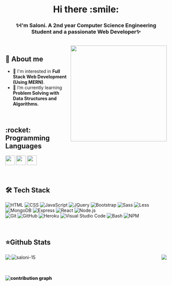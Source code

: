 
<h1 align="center"><b> Hi there :smile: </b></h1>
<h3 align="center"><b>✨I'm Saloni. A 2nd year Computer Science Engineering Student and a passionate Web Developer✨</b></h3>
<br />
<img src="https://image.freepik.com/free-vector/software-development-team-abstract-concept-illustration-remote-teamwork-digital-team-demand-professional-certified-software-developer-hire-outsource-company_335657-932.jpg" width=300 align="right">


<h2><b>🌟 About me  </b></h2>
<ul>
 <li>🎇 I'm interested in <b>Full Stack Web Development (Using MERN)</b>.</li>
 <li>🌱 I’m currently learning <b>Problem Solving with Data Structures and Algorithms.</b></li>
</ul>

<br />
<p align="left">
<h2><b>:rocket: Programming Languages  </b></h2>

<img src="https://raw.githubusercontent.com/coderjojo/coderjojo/master/img/cpp.png" width=30> <img src="https://www.pngkit.com/png/full/101-1010012_c-programming-icon-c-programming-language-logo.png" width=30> <img src="https://camo.githubusercontent.com/9496882abd182958bcea4238ab44f7eb8928d7a4144c150f18f6c55ceb9b4490/68747470733a2f2f6564656e742e6769746875622e696f2f537570657254696e7949636f6e732f696d616765732f7376672f6a6176617363726970742e737667" width=30>
</p>

<br />
<p align="left">
<h2><b>🛠 Tech Stack  </b></h2>

  ![HTML](https://img.shields.io/badge/-HTML-333333?style=flat&logo=HTML5)
  ![CSS](https://img.shields.io/badge/-CSS-333333?style=flat&logo=CSS3&logoColor=1572B6)
  ![JavaScript](https://img.shields.io/badge/-JavaScript-333333?style=flat&logo=javascript)
  ![JQuery](https://img.shields.io/badge/-JQuery-333333?style=flat&logo=jquery&logoColor=0769ad)
  ![Bootstrap](https://img.shields.io/badge/-Bootstrap-333333?style=flat&logo=bootstrap&logoColor=563D7C)
  ![Sass](https://img.shields.io/badge/-Sass-333333?style=flat&logo=sass&logoColor=cc6699)
  ![Less](https://img.shields.io/badge/-Less-333333?style=flat&logo=less&logoColor=428bca)
  <br>
  ![MongoDB](https://img.shields.io/badge/-MongoDB-333333?style=flat&logo=mongodb)
  ![Express](https://img.shields.io/badge/-ExpressJS-333333?style=flat&logo=express)
  ![React](https://img.shields.io/badge/-React-333333?style=flat&logo=react)
  ![Node.js](https://img.shields.io/badge/-Node.js-333333?style=flat&logo=node.js)
  <br>
  ![Git](https://img.shields.io/badge/-Git-333333?style=flat&logo=git)
  ![GitHub](https://img.shields.io/badge/-GitHub-333333?style=flat&logo=github)
  ![Heroku](https://img.shields.io/badge/-Heroku-333333?style=flat&logo=heroku&logoColor=6567a5)
  ![Visual Studio Code](https://img.shields.io/badge/-Visual%20Studio%20Code-333333?style=flat&logo=visual-studio-code&logoColor=007ACC)
  ![Bash](https://img.shields.io/badge/-Bash-333333?style=flat&logo=gnu-bash&logoColor=white)
  ![NPM](https://img.shields.io/badge/-Npm-333333?style=flat&logo=npm&logoColor=white)

</p>

<br />
<h2><b>⭐Github Stats</b></h2>
<a align="center" href="https://github.com/saloni-15/saloni-15">
  <img align="left" src="https://github-readme-stats.vercel.app/api?username=saloni-15&show_icons=true&theme=algolia&repo=saloni-15" />
  <img align="right" src="https://github-readme-stats.vercel.app/api/top-langs/?username=saloni-15&show_icons=true&theme=algolia&repo=saloni-15" />
  <img align="left" src="https://github-readme-streak-stats.herokuapp.com/?user=saloni-15&theme=algolia" alt="saloni-15" /></p>
<div style="font-weight: 800;">
</a>


<br>

<br />
<br />
<p><img src="https://activity-graph.herokuapp.com/graph?username=saloni-15&bg_color=050F2C&color=0095DD&line=0095DD&hide_border=false" alt="contribution graph" /></p>
